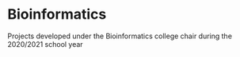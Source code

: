 # Bioinformatics
Projects developed under the Bioinformatics college chair during the 2020/2021 school year
